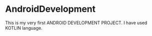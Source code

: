 # AndroidDevelopment
This is my very first ANDROID DEVELOPMENT PROJECT. I have used KOTLIN language.

